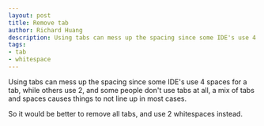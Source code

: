 ```yaml
---
layout: post
title: Remove tab
author: Richard Huang
description: Using tabs can mess up the spacing since some IDE's use 4 spaces for a tab, while others use 2, and some people don't use tabs at all, a mix of tabs and spaces causes things to not line up in most cases.
tags:
- tab
- whitespace
---
```

Using tabs can mess up the spacing since some IDE's use 4 spaces for a tab, while others use 2, and some people don't use tabs at all, a mix of tabs and spaces causes things to not line up in most cases.

So it would be better to remove all tabs, and use 2 whitespaces instead.
